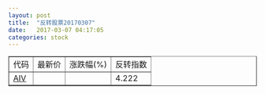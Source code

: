 ```yaml
---
layout: post
title:  "反转股票20170307"
date:   2017-03-07 04:17:05
categories: stock
---
```


<script type="text/javascript">
var stockList = []
stockList.push('gb_aiv');
</script>

<table border="1">
 <tr>
 <td>代码</td>
  <td>最新价</td>
  <td>涨跌幅(%)</td>
 <td>反转指数</td>
</tr>
  <tr id="aiv"><td><a href="http://stock.finance.sina.com.cn/usstock/quotes/AIV.html" target="_blank">AIV</a></td><td></td><td></td><td>4.222</td></tr>
</table>
